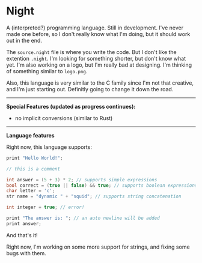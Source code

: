 # Night

A (interpreted?) programming language. Still in development. I've never made one before, so I don't really know what I'm doing, but it should work out in the end.

The `source.night` file is where you write the code. But I don't like the extention `.night`. I'm looking for something shorter, but don't know what yet. I'm also working on a logo, but I'm really bad at designing. I'm thinking of something similar to `logo.png`.

Also, this language is very similar to the C family since I'm not that creative, and I'm just starting out. Definitly going to change it down the road.

---

**Special Features (updated as progress continues):**

- no implicit conversions (similar to Rust)

---

**Language features**

Right now, this language supports:

```.cpp
print "Hello World!";

// this is a comment

int answer = (5 + 3) * 2; // supports simple expressions
bool correct = (true || false) && true; // supports boolean expressions
char letter = 'c';
str name = "dynamic " + "squid"; // supports string concatenation

int integer = true; // error!

print "The answer is: "; // an auto newline will be added
print answer;
```

And that's it!

Right now, I'm working on some more support for strings, and fixing some bugs with them.
